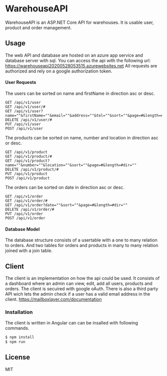 # WarehouseAPI

WarehouseAPI is an ASP.NET Core API for warehouses. It is usable user, product and order management.
## Usage

The web API and database are hosted on an azure app service and database server with sql. You can access the api with the following url: https://warehouseapi20200528053515.azurewebsites.net
All requests are authorized and rely on a google authorization token.


#### User Requests
The users can be sorted on name and firstName in direction asc or desc.
```http
GET /api/v1/user
GET /api/v1/user/#
GET /api/v1/user?name=""&firstName=""&email=""&address=""&tel=""&sort=""&page=#&length=#dir=""
DELETE /api/v1/user/#
PUT /api/v1/user
POST /api/v1/user
```
The products can be sorted on name, number and location in direction asc or desc.
```http
GET /api/v1/product
GET /api/v1/product/#
GET /api/v1/product?name=""&number=""&location=""&sort=""&page=#&length=#dir=""
DELETE /api/v1/product/#
PUT /api/v1/product
POST /api/v1/product
```
The orders can be sorted on date in direction asc or desc.
```http
GET /api/v1/order
GET /api/v1/order/#
GET /api/v1/order?date=""&sort=""&page=#&length=#dir=""
DELETE /api/v1/order/#
PUT /api/v1/order
POST /api/v1/order
```

#### Database Model
The database structure consists of a usertable with a one to many relation to orders. And two tables for orders and products in many to many relation joined with a join table.
## Client
The client is an implementation on how the api could be used. It consists of a dashboard where an admin can view, edit, add all users, products and orders. The client is secuired with google oAuth.
There is also a third party API wich lets the admin check if a user has a valid email address in the client.
https://mailboxlayer.com/documentation

### Installation
The client is written in Angular can can be insalled with following commands.
```sh
$ npm install
$ npm run
```



License
----

MIT
